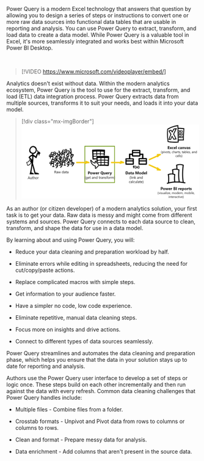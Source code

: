 Power Query is a modern Excel technology that answers that question by allowing you to design a series of steps or instructions to convert one or more raw data sources into functional data tables that are usable in reporting and analysis. You can use Power Query to extract, transform, and load data to create a data model. While Power Query is a valuable tool in Excel, it's more seamlessly integrated and works best within Microsoft Power BI Desktop.

&nbsp;
> [!VIDEO https://www.microsoft.com/videoplayer/embed/]

Analytics doesn't exist without data. Within the modern analytics ecosystem, Power Query is the tool to use for the extract, transform, and load (ETL) data integration process. Power Query extracts data from multiple sources, transforms it to suit your needs, and loads it into your data model.

> [!div class="mx-imgBorder"]
> [![Modern Analysis ecosystem: Author > Raw Data > Power Query > Data Model > Excel Canvas > Power BI Reports Focus on Power Query.](../media/1-power-query.png)](../media/1-power-query.png#lightbox)

As an author (or citizen developer) of a modern analytics solution, your first task is to get your data. Raw data is messy and might come from different systems and sources. Power Query connects to each data source to clean, transform, and shape the data for use in a data model.

By learning about and using Power Query, you will:

- Reduce your data cleaning and preparation workload by half.

- Eliminate errors while editing in spreadsheets, reducing the need for cut/copy/paste actions.

- Replace complicated macros with simple steps.

- Get information to your audience faster.

- Have a simpler no code, low code experience.

- Eliminate repetitive, manual data cleaning steps.

- Focus more on insights and drive actions.

- Connect to different types of data sources seamlessly.

Power Query streamlines and automates the data cleaning and preparation phase, which helps you ensure that the data in your solution stays up to date for reporting and analysis.

Authors use the Power Query user interface to develop a set of steps or logic once. These steps build on each other incrementally and then run against the data with every refresh. Common data cleaning challenges that Power Query handles include:

- Multiple files - Combine files from a folder.

- Crosstab formats - Unpivot and Pivot data from rows to columns or columns to rows.

- Clean and format - Prepare messy data for analysis.

- Data enrichment - Add columns that aren't present in the source data.
